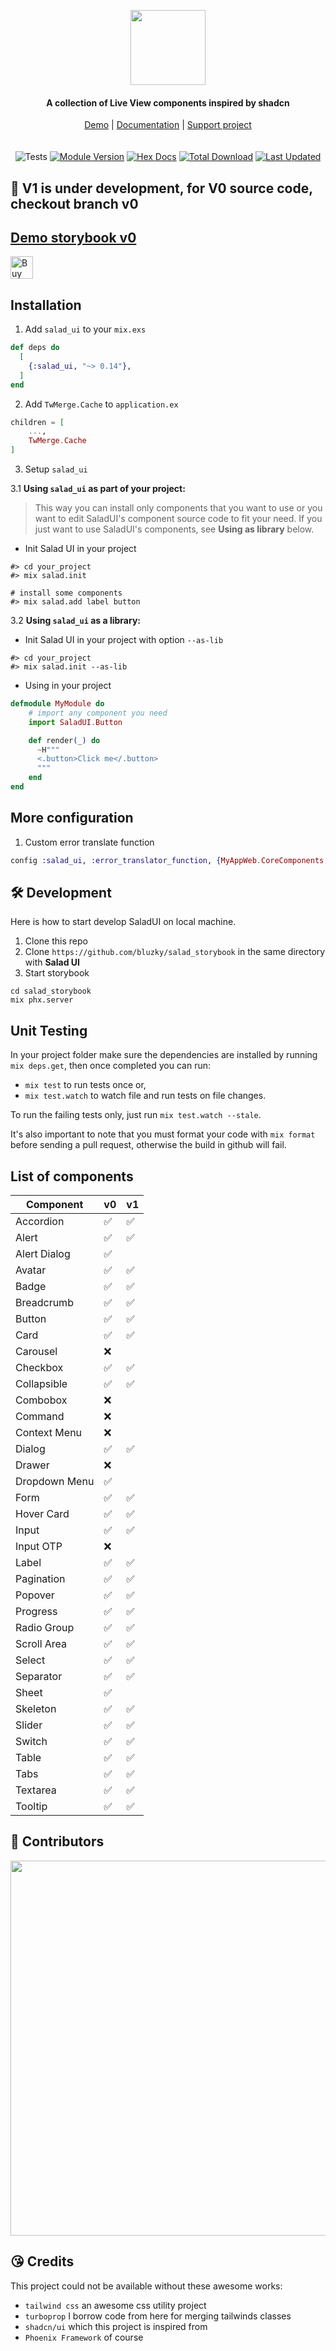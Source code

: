 <p align="center">
    <a href="https://salad-storybook.fly.dev/" alt="SaladUI Logo">
    <img src="https://github.com/bluzky/salad_ui/blob/main/docs/images/SaladUI_logo.png?raw=true" height="120"/></a>
</p>
<h4 align="center">
    A collection of Live View components inspired by shadcn
</h4>

<div align="center">
    <a href="https://salad-storybook.fly.dev/">Demo</a> |
    <a href="https://hexdocs.pm/salad_ui/readme.html">Documentation</a> |
    <a href="https://ko-fi.com/bluzky">Support project</a>
</div>
<br></br>

<div align="center">
<img src="https://github.com/bluzky/salad_ui/actions/workflows/tests.yml/badge.svg" alt="Tests">
<a href="https://hex.pm/packages/salad_ui"><img src="https://img.shields.io/hexpm/v/salad_ui.svg" alt="Module Version"></a>
<a href="https://hexdocs.pm/salad_ui/"><img src="https://img.shields.io/badge/hex-docs-lightgreen.svg" alt="Hex Docs"></a>
<a href="https://hex.pm/packages/salad_ui"><img src="https://img.shields.io/hexpm/dt/salad_ui.svg" alt="Total Download"></a>
<a href="https://github.com/bluzky/salad_ui/commits/main"><img src="https://img.shields.io/github/last-commit/bluzky/salad_ui.svg" alt="Last Updated"></a>
</div>

## 🚧 V1 is under development, for V0 source code, checkout branch v0

## [Demo storybook v0](https://salad-storybook.fly.dev/)

<a href='https://ko-fi.com/F1F1CEZ91' target='_blank'><img height='36' style='border:0px;height:36px;' src='https://storage.ko-fi.com/cdn/kofi2.png?v=6' border='0' alt='Buy Me a Coffee at ko-fi.com' /></a>

## Installation

1. Add `salad_ui` to your `mix.exs`

```elixir
def deps do
  [
    {:salad_ui, "~> 0.14"},
  ]
end
```

2. Add `TwMerge.Cache` to `application.ex`

```elixir
children = [
    ...,
    TwMerge.Cache
]
```

3. Setup `salad_ui`

3.1 **Using `salad_ui` as part of your project:**

> This way you can install only components that you want to use or you want to edit SaladUI's component source code to fit your need.
> If you just want to use SaladUI's components, see **Using as library** below.

- Init Salad UI in your project

```
#> cd your_project
#> mix salad.init

# install some components
#> mix salad.add label button
```

3.2 **Using `salad_ui` as a library:**

- Init Salad UI in your project with option `--as-lib`

```
#> cd your_project
#> mix salad.init --as-lib
```

- Using in your project

```elixir
defmodule MyModule do
    # import any component you need
    import SaladUI.Button

    def render(_) do
      ~H"""
      <.button>Click me</.button>
      """
    end
end
```

## More configuration

1. Custom error translate function

```elixir
config :salad_ui, :error_translator_function, {MyAppWeb.CoreComponents, :translate_error}
```

## 🛠️ Development

Here is how to start develop SaladUI on local machine.

1. Clone this repo
2. Clone `https://github.com/bluzky/salad_storybook` in the same directory with **Salad UI**
3. Start storybook

```
cd salad_storybook
mix phx.server
```

## Unit Testing

In your project folder make sure the dependencies are installed by running `mix deps.get`, then once completed you can run:

- `mix test` to run tests once or,
- `mix test.watch` to watch file and run tests on file changes.

To run the failing tests only, just run `mix test.watch --stale`.

It's also important to note that you must format your code with `mix format` before sending a pull request, otherwise the build in github will fail.

## List of components

| Component      | v0   | v1   |
|----------------|------|------|
| Accordion      | ✅    | ✅    |
| Alert          | ✅    | ✅     |
| Alert Dialog   | ✅    |      |
| Avatar         | ✅    | ✅     |
| Badge          | ✅    | ✅     |
| Breadcrumb     | ✅    | ✅     |
| Button         | ✅    | ✅     |
| Card           | ✅    | ✅     |
| Carousel       | ❌    |      |
| Checkbox       | ✅    | ✅     |
| Collapsible    | ✅    | ✅    |
| Combobox       | ❌    |      |
| Command        | ❌    |      |
| Context Menu   | ❌    |      |
| Dialog         | ✅    | ✅     |
| Drawer         | ❌    |      |
| Dropdown Menu  | ✅    |      |
| Form           | ✅    | ✅     |
| Hover Card     | ✅    | ✅      |
| Input          | ✅    | ✅     |
| Input OTP      | ❌    |      |
| Label          | ✅    | ✅      |
| Pagination     | ✅    | ✅     |
| Popover        | ✅    | ✅     |
| Progress       | ✅    | ✅    |
| Radio Group    | ✅    | ✅     |
| Scroll Area    | ✅    | ✅    |
| Select         | ✅    | ✅     |
| Separator      | ✅    | ✅     |
| Sheet          | ✅    |      |
| Skeleton       | ✅    | ✅     |
| Slider         | ✅    | ✅     |
| Switch         | ✅    | ✅   |
| Table          | ✅    | ✅    |
| Tabs           | ✅    | ✅     |
| Textarea       | ✅    | ✅     |
| Tooltip        | ✅    | ✅    |

## 🌟 Contributors

<p align="center">
    <a href="https://github.com/bluzky/salad_ui/graphs/contributors">
        <img src="https://contrib.rocks/image?repo=bluzky/salad_ui&max=300&columns=14" width="600"/></a>
</p>

## 😘 Credits

This project could not be available without these awesome works:

- `tailwind css` an awesome css utility project
- `turboprop` I borrow code from here for merging tailwinds classes
- `shadcn/ui` which this project is inspired from
- `Phoenix Framework` of course
